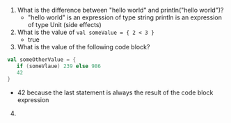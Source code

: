 
1. What is the difference between "hello world" and println("hello world")?
   * "hello world" is an expression of type string println is an expression of type Unit (side effects)
2. What is the value of `val someValue = { 2 < 3 }`
   * true
3. What is the value of the following code block?
```scala
val someOtherValue = {
   if (someVlaue) 239 else 986
   42
}
```
   * 42 because the last statement is always the result of the code block expression
4. 